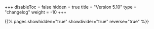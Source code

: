 +++
disableToc = false
hidden = true
title = "Version 5.10"
type = "changelog"
weight = -10
+++

{{% pages showhidden="true" showdivider="true" reverse="true" %}}
